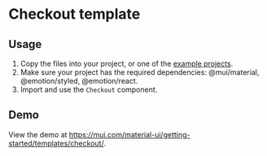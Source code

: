 # Checkout template

## Usage

<!-- #default-branch-switch -->

1. Copy the files into your project, or one of the [example projects](https://github.com/mui/material-ui/tree/master/examples).
2. Make sure your project has the required dependencies: @mui/material, @emotion/styled, @emotion/react.
3. Import and use the `Checkout` component.

## Demo

<!-- #default-branch-switch -->

View the demo at https://mui.com/material-ui/getting-started/templates/checkout/.
